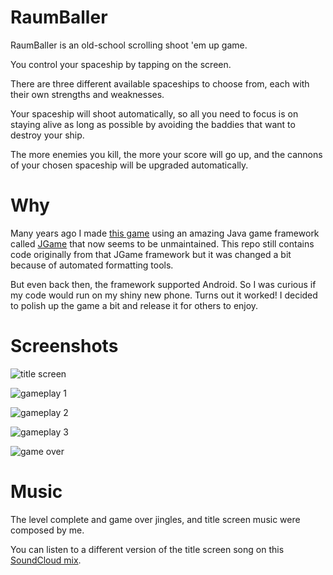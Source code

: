 # RaumBaller

RaumBaller is an old-school scrolling shoot 'em up game.

You control your spaceship by tapping on the screen.

There are three different available spaceships to choose from, each with their own strengths and
weaknesses.

Your spaceship will shoot automatically, so all you need to focus is on staying alive as long as
possible by avoiding the baddies that want to destroy your ship.

The more enemies you kill, the more your score will go up, and the cannons of your chosen spaceship
will be upgraded automatically.

# Why

Many years ago I made [this game](https://github.com/KaeruCT/pixelshooter) using an amazing Java game framework called
[JGame](http://www.13thmonkey.org/~boris/jgame/) that now seems to be unmaintained. This repo still
contains code originally from that JGame framework but it was changed a bit because of automated
formatting tools.

But even back then, the framework supported Android. So I was curious if my code would run on my
shiny new phone. Turns out it worked! I decided to polish up the game a bit and release it for
others to enjoy.

# Screenshots

![title screen](./fastlane/metadata/android/en-US/images/phoneScreenshots/1.jpg)

![gameplay 1](./fastlane/metadata/android/en-US/images/phoneScreenshots/2.jpg)

![gameplay 2](./fastlane/metadata/android/en-US/images/phoneScreenshots/3.jpg)

![gameplay 3](./fastlane/metadata/android/en-US/images/phoneScreenshots/4.jpg)

![game over](./fastlane/metadata/android/en-US/images/phoneScreenshots/5.jpg)

# Music

The level complete and game over jingles, and title screen music were composed by me.

You can listen to a different version of the title screen song on this
[SoundCloud mix](https://soundcloud.com/try_andy_beets/papaya-potential-mix-2021-deluxe-version).